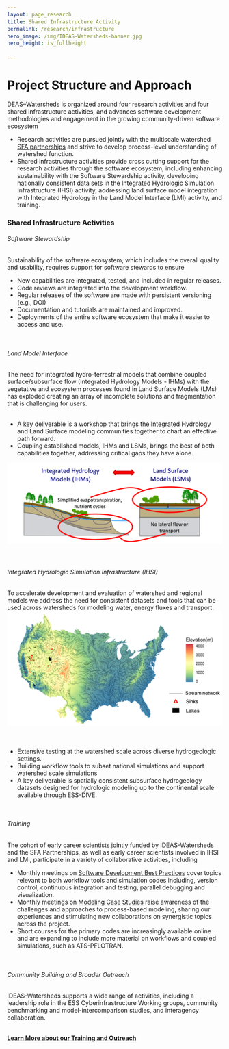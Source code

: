 ```yaml
---
layout: page_research
title: Shared Infrastructure Activity 
permalink: /research/infrastructure
hero_image: /img/IDEAS-Watersheds-banner.jpg
hero_height: is_fullheight

---
```


<style>
    .cont {
      display: flex;
      flex-wrap: wrap;
      column-gap: 20px;
    }

.col1 {
      flex: 2; 
      min-width: 300px;
    }

.col2 {
      flex: 2;
      min-width: 300px;
    }

</style>

# Project Structure and Approach

DEAS–Watersheds is organized around four research activities and four shared infrastructure activities, and advances software development methodologies and engagement in the growing community-driven software ecosystem

- Research activities are pursued jointly with the multiscale watershed [SFA partnerships](/about/sfa) and strive to develop process-level understanding of watershed function.    
- Shared infrastructure activities provide cross cutting support for the research activities through the software ecosystem, including enhancing sustainability with the Software Stewardship activity, developing nationally consistent data sets in the Integrated Hydrologic Simulation Infrastructure (IHSI) activity, addressing land surface model integration with Integrated Hydrology in the Land Model Interface (LMI) activity, and training. 

<h3>Shared Infrastructure Activities</h3>
<h6> Software Stewardship </h6><div>
Sustainability of the software ecosystem, which includes the overall quality and usability, requires support for software stewards to ensure
      <ul>
        <li> New capabilities are integrated, tested, and included in regular releases.</li>
        <li> Code reviews are integrated into the development workflow.</li>
        <li> Regular releases of  the software are made with persistent versioning (e.g., DOI)</li>
        <li> Documentation and tutorials are maintained and improved.</li>
        <li> Deployments of the entire software ecosystem that make it easier to access and use.</li>
      </ul>
</div>
<br>

<h6> Land Model Interface </h6><div>
The need for integrated hydro-terrestrial models that combine coupled surface/subsurface flow (Integrated Hydrology Models - IHMs) with the vegetative and ecosystem processes found in Land Surface Models (LMs) has exploded creating an array of incomplete solutions and fragmentation that is challenging for users. 
<br>
<div class="cont">
        <div class="col1" ><br>
        <ul>
          <li>A key deliverable is a workshop that brings the Integrated Hydrology and Land Surface modeling communities together to chart an effective path forward. </li>
          <li>Coupling established models, IHMs and LSMs, brings the best of both capabilities together, addressing critical gaps they have alone.</li>
        </ul>
      </div>
        <div class="col2">
          <center><img max-width="75%" src="/img/int_hydro.png"></center><br>
        </div>
    
</div>
<br>

<h6> Integrated Hydrologic Simulation Infrastructure (IHSI) </h6><div>
To accelerate development and evaluation of watershed and regional models we address the need for consistent datasets and tools that can be used across watersheds for modeling water, energy fluxes and transport. 
<br>
<div class="cont">
        <div class="col1">
          <center><img max-width="55%" src="/img/IHSI.png"></center><br>
        </div>
    <div class="col2" ><br>
        <ul>
          <li>Extensive testing at the watershed scale across diverse hydrogeologic settings.  </li>
          <li>Building workflow tools to subset national simulations and support watershed scale simulations </li>
          <li>A key deliverable is spatially consistent subsurface hydrogeology datasets designed for hydrologic modeling up to the continental scale available through ESS-DIVE.</li>
        </ul>
    </div>
</div>
<br>

<h6> Training </h6><div>
The cohort of early career scientists jointly funded by IDEAS-Watersheds and the SFA Partnerships, as well as early career scientists involved in IHSI and LMI, participate in a variety of collaborative activities, including
      <ul>
        <li> Monthly meetings on <a href="/resources/seminars">Software Development Best Practices</a> cover topics relevant to both workflow tools and simulation codes including, version control, continuous integration and testing, parallel debugging and visualization.</li>
        <li> Monthly meetings on <a href="/resources/seminars">Modeling Case Studies</a> raise awareness of the challenges and approaches to process-based modeling, sharing our experiences and stimulating new collaborations on synergistic topics across the project.</li>
        <li> Short courses for the primary codes are increasingly available online and are expanding to include more material on workflows and coupled simulations, such as ATS-PFLOTRAN.</li>
      </ul>
</div>
<br>

<h6> Community Building and Broader Outreach </h6><div>
  IDEAS-Watersheds supports a wide range of activities, including a leadership role in the ESS Cyberinfrastructure Working groups, community benchmarking and model-intercomparison studies, and interagency collaboration.</div>

<br><strong><a href="/resources/outreach"> Learn More about our Training and Outreach</a></strong>
